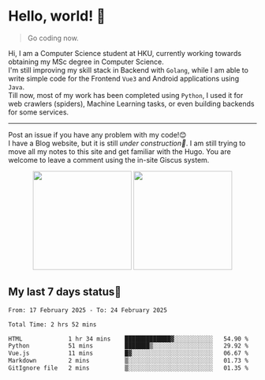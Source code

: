 # Hello, world! 🥰
> Go coding now.
  
Hi, I am a Computer Science student at HKU, currently working towards obtaining my MSc degree in Computer Science.  
I'm still improving my skill stack in Backend with `Golang`, while I am able to write simple code for the Frontend `Vue3` and Android applications using `Java`.  
Till now, most of my work has been completed using `Python`, I used it for web crawlers (spiders), Machine Learning tasks, or even building backends for some services.

-------
Post an issue if you have any problem with my code!😊  
I have a Blog website, but it is still *under construction🚧*. I am still trying to move all my notes to this site and get familiar with the Hugo. You are welcome to leave a comment using the in-site Giscus system.  


<div align="center">
<div><img src="https://github-readme-stats.vercel.app/api?username=Xrondev&count_private=true" height="200px"/> <img src="https://github-readme-stats.vercel.app/api/top-langs/?username=Xrondev" height="200px"/></div>
</div>
<div align="center"></div>  

## My last 7 days status🧐

<!--START_SECTION:waka-->

```txt
From: 17 February 2025 - To: 24 February 2025

Total Time: 2 hrs 52 mins

HTML             1 hr 34 mins    █████████████▓░░░░░░░░░░░   54.90 %
Python           51 mins         ███████▒░░░░░░░░░░░░░░░░░   29.92 %
Vue.js           11 mins         █▓░░░░░░░░░░░░░░░░░░░░░░░   06.67 %
Markdown         2 mins          ▒░░░░░░░░░░░░░░░░░░░░░░░░   01.73 %
GitIgnore file   2 mins          ▒░░░░░░░░░░░░░░░░░░░░░░░░   01.35 %
```

<!--END_SECTION:waka-->
